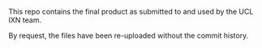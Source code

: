 This repo contains the final product as submitted to and used by the UCL IXN team.


By request, the files have been re-uploaded without the commit history.
